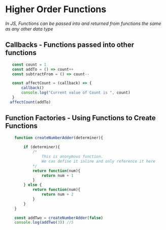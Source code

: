 # Higher Order Functions 
_In JS, Functions can be passed into and returned from functions the same as any other data type_

## Callbacks - Functions passed into other functions 
```js
   const count = 1
   const addTo = () => count++
   const subtractFrom = () => count--

   const affectCount = (callback) => {
       callback()
       console.log("Current value of Count is ", count)
   }
  affectCount(addTo)

```

## Function Factories - Using Functions to Create Functions 
```js
    function createNumberAdder(determiner){
         
        if (determiner){
            /*
                This is anonymous function. 
                We can define it inline and only reference it here
            */
            return function(num){
                return num + 1
            }
        } else {
            return function(num){
                return num + 2
            }
        }
    }

    const addTwo = createNumberAdder(false)
    console.log(addTwo(3)) //5
```
